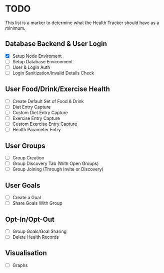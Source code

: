 # TODO
This list is a marker to determine what the Health Tracker should have as a minimum.

## Database Backend & User Login
 - [x] Setup Node Enviroment
 - [ ] Setup Database Environment
 - [ ] User & Login Auth
 - [ ] Login Sanitization/Invalid Details Check

## User Food/Drink/Exercise Health
 - [ ] Create Default Set of Food & Drink
 - [ ] Diet Entry Capture
 - [ ] Custom Diet Entry Capture
 - [ ] Exercise Entry Capture
 - [ ] Custom Exercise Entry Capture
 - [ ] Health Parameter Entry

## User Groups
 - [ ] Group Creation
 - [ ] Group Discovery Tab (With Open Groups)
 - [ ] Group Joining (Through Invite or Discovery)

## User Goals
 - [ ] Create a Goal
 - [ ] Share Goals With Group

## Opt-In/Opt-Out
 - [ ] Group Goals/Goal Sharing
 - [ ] Delete Health Records

## Visualisation
 - [ ] Graphs
